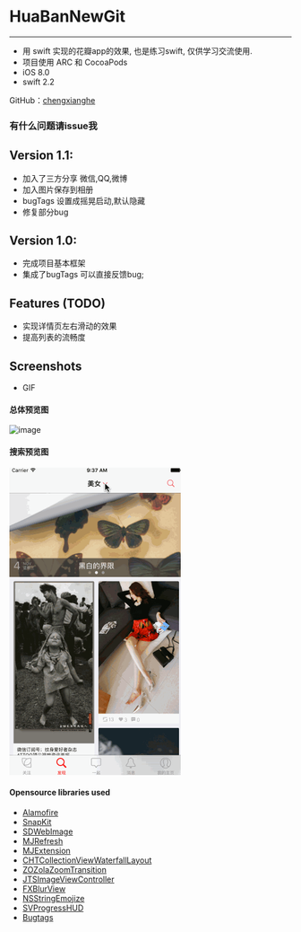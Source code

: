 # HuaBanNewGit 
-----
- 用 swift 实现的花瓣app的效果, 也是练习swift, 仅供学习交流使用. 
- 项目使用 ARC 和 CocoaPods 
- iOS 8.0
- swift 2.2

GitHub：[chengxianghe](https://github.com/chengxianghe) 

### 有什么问题请issue我

## Version 1.1:
- 加入了三方分享 微信,QQ,微博
- 加入图片保存到相册
- bugTags 设置成摇晃启动,默认隐藏
- 修复部分bug

## Version 1.0:
- 完成项目基本框架
- 集成了bugTags 可以直接反馈bug;

## Features (TODO)

- 实现详情页左右滑动的效果
- 提高列表的流畅度

## Screenshots

- GIF

#### 总体预览图
![image](https://github.com/chengxianghe/watch-gif/blob/master/watch5.gif?raw=true)

#### 搜索预览图
![image](https://github.com/chengxianghe/watch-gif/blob/master/HuaBan3.gif?raw=true)

#### Opensource libraries used

- [Alamofire](https://github.com/Alamofire/Alamofire)
- [SnapKit](https://github.com/SnapKit/SnapKit)
- [SDWebImage](https://github.com/rs/SDWebImage)
- [MJRefresh](https://github.com/CoderMJLee/MJRefresh)
- [MJExtension](https://github.com/CoderMJLee/MJExtension)
- [CHTCollectionViewWaterfallLayout](https://github.com/chiahsien/CHTCollectionViewWaterfallLayout)
- [ZOZolaZoomTransition](https://github.com/NewAmsterdamLabs/ZOZolaZoomTransition)
- [JTSImageViewController](https://github.com/jaredsinclair/JTSImageViewController)
- [FXBlurView](https://github.com/nicklockwood/FXBlurView)
- [NSStringEmojize](https://github.com/diy/NSStringEmojize)
- [SVProgressHUD](https://github.com/TransitApp/SVProgressHUD)
- [Bugtags](https://github.com/bugtags/Bugtags-iOS)

<!--## Licence-->

<!--This project uses MIT License.-->
